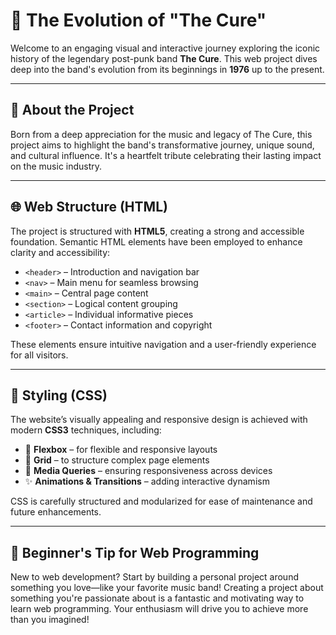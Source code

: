 # 🎸 The Evolution of "The Cure"

Welcome to an engaging visual and interactive journey exploring the iconic history of the legendary post-punk band **The Cure**. This web project dives deep into the band's evolution from its beginnings in **1976** up to the present.

---

## 🌟 About the Project

Born from a deep appreciation for the music and legacy of The Cure, this project aims to highlight the band's transformative journey, unique sound, and cultural influence. It's a heartfelt tribute celebrating their lasting impact on the music industry.

---

## 🌐 Web Structure (HTML)

The project is structured with **HTML5**, creating a strong and accessible foundation. Semantic HTML elements have been employed to enhance clarity and accessibility:

- `<header>` – Introduction and navigation bar
- `<nav>` – Main menu for seamless browsing
- `<main>` – Central page content
- `<section>` – Logical content grouping
- `<article>` – Individual informative pieces
- `<footer>` – Contact information and copyright

These elements ensure intuitive navigation and a user-friendly experience for all visitors.

---

## 🎨 Styling (CSS)

The website’s visually appealing and responsive design is achieved with modern **CSS3** techniques, including:

- 📐 **Flexbox** – for flexible and responsive layouts
- 🔲 **Grid** – to structure complex page elements
- 📱 **Media Queries** – ensuring responsiveness across devices
- ✨ **Animations & Transitions** – adding interactive dynamism

CSS is carefully structured and modularized for ease of maintenance and future enhancements.

---

## 🚀 Beginner's Tip for Web Programming

New to web development? Start by building a personal project around something you love—like your favorite music band! Creating a project about something you're passionate about is a fantastic and motivating way to learn web programming. Your enthusiasm will drive you to achieve more than you imagined!
